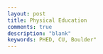 ```yaml
---
layout: post
title: Physical Education
comments: true
description: "blank"
keywords: PHED, CU, Boulder"
---
```

<body>
</body>